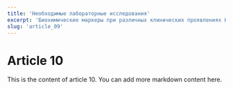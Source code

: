 ```yaml
---
title: 'Необходимые лабораторные исследования'
excerpt: 'Биохимические маркеры при различных клинических проявлениях НЭО'
slug: 'article_09'
---
```


# Article 10

This is the content of article 10. You can add more markdown content here.
